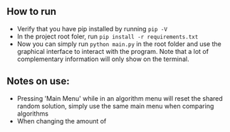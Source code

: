## How to run
* Verify that you have pip installed by running `pip -V`
* In the project root foler, run `pip install -r requirements.txt`
* Now you can simply run `python main.py` in the root folder and use the graphical interface to interact with the program. Note that a lot of complementary information will only show on the terminal.

## Notes on use:
* Pressing 'Main Menu' while in an algorithm menu will reset the shared random solution, simply use the same main menu when comparing algorithms
* When changing the amount of 